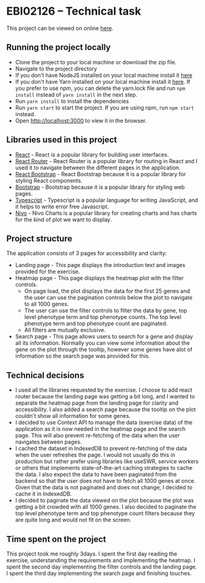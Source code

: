 # EBI02126 – Technical task

This project can be viewed on online [here](http://aws-impc-project.s3-website.eu-central-1.amazonaws.com).

## Running the project locally
* Clone the project to your local machine or download the zip file.
* Navigate to the project directory
* If you don't have NodeJS installed on your local machine install it [here](https://nodejs.org/en/download)
* If you don't have Yarn installed on your local machine install it [here](https://classic.yarnpkg.com/en/docs/install/#windows-stable). If you prefer to use npm, you can delete the yarn.lock file and run `npm install` instead of `yarn install` in the next step.
* Run `yarn install` to install the dependencies
* Run `yarn start` to start the project. If you are using npm, run `npm start` instead.
* Open [http://localhost:3000](http://localhost:3000) to view it in the browser.

## Libraries used in this project
* [React](https://reactjs.org/) - React is a popular library for building user interfaces.
* [React Router](https://reactrouter.com/) - React Router is a popular library for routing in React and I used it to navigate between the different pages in the application.
* [React Bootstrap](https://react-bootstrap.github.io/) - React Bootstrap because it is a popular library for styling React components.
* [Bootstrap](https://getbootstrap.com/) - Bootstrap because it is a popular library for styling web pages.
* [Typescript](https://www.typescriptlang.org/) - Typescript is a popular language for writing JavaScript, and it helps to write error free Javascript.
* [Nivo](https://nivo.rocks/) - Nivo Charts is a popular library for creating charts and has charts for the kind of plot we want to display.


## Project structure
The application consists of 3 pages for accessibility and clarity:
* Landing page - This page displays the introduction text and images provided for the exercise.
* Heatmap page - This page displays the heatmap plot with the filter controls.
  * On page load, the plot displays the data for the first 25 genes and the user can use the pagination controls below the plot to navigate to all 1000 genes.
  * The user can use the filter controls to filter the data by gene, top level phenotype term and top phenotype counts. The top level phenotype term and top phenotype count are paginated.
  * All filters are mutually exclusive.
* Search page - This page allows users to search for a gene and display all its information. Normally you can view some information about the gene on the plot through the tooltip, however some genes have alot of information so the search page was provided for this.

## Technical decisions
* I used all the libraries requested by the exercise. I choose to add react router because the landing page was getting a
bit long, and I wanted to separate the heatmap page from the landing page for clarity and accessibility. I also added a search page because the tooltip
on the plot couldn't show all information for some genes.
* I decided to use Context API to manage the data (exercise data) of the application as it is now needed in the heatmap page and the search page.
This will also prevent re-fetching of the data when the user navigates between pages.
* I cached the dataset in IndexedDB to prevent re-fetching of the data when the user refreshes the page. I would not usually do this
in production but rather prefer using libraries like useSWR, service workers or others that implements state-of-the-art caching strategies to cache the data. I also expect the data to have been paginated
from the backend so that the user does not have to fetch all 1000 genes at once. Given that the data is not paginated and does not change, I decided to cache it in IndexedDB.
* I decided to paginate the data viewed on the plot because the plot was getting a bit crowded with all 1000 genes. I also decided to paginate the top level phenotype term and top phenotype count filters because they are quite long and would not fit on the screen.

## Time spent on the project
This project took me roughly 3days. I spent the first day reading the exercise, understanding the requirements and implementing the heatmap. I spent the second day
implementing the filter controls and the landing page. I spent the third day implementing the search page and finishing touches.
